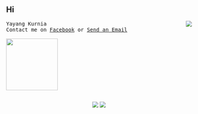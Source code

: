 ## Hi
<img align='right' src="https://github-readme-stats.vercel.app/api?username=Kurnyannn&show_icons=true&hide=issues">
<p align="left">
   <samp>
    Yayang Kurnia<br>
    Contact me on <a href="https://web.facebook.com/y21kurnia">Facebook</a> or <a href="mailto:y21kurnia@gmail.com">Send an Email</a>
    <br><br>
   </samp>
   <img src="https://media.giphy.com/media/WUlplcMpOCEmTGBtBW/giphy.gif" width="140">
   <br><br>
</p>
<p align="center">
    <img src="https://github-readme-stats.anuraghazra1.vercel.app/api/top-langs/?username=Kurnyannn&layout=compact" />
   <img src="https://github-readme-stats.vercel.app/api?username=Kurnyannn&show_icons=true&hide=issues">
</p>
